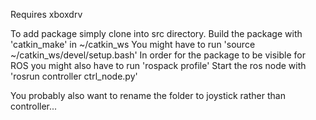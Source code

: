 Requires xboxdrv

To add package simply clone into src directory.
Build the package with 'catkin_make' in ~/catkin_ws
You might have to run 'source ~/catkin_ws/devel/setup.bash'
In order for the package to be visible for ROS you might also have to run 'rospack profile' 
Start the ros node with 'rosrun controller ctrl_node.py'

You probably also want to rename the folder to joystick rather than controller...
